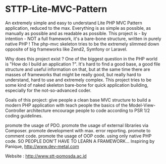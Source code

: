 STTP-Lite-MVC-Pattern
===========

An extremely simple and easy to understand Lite PHP MVC Pattern application, reduced to the max. Everything is as simple as possible, as manually as possible and as readable as possible. This project is - by intention - NOT a full framework, it's a bare-bone structure, written in purely native PHP ! The php-mvc skeleton tries to be the extremely slimmed down opposite of big frameworks like Zend2, Symfony or Laravel.

Why does this project exist ?
One of the biggest question in the PHP world is "How do I build an application ?". It's hard to find a good base, a good file structure and useful information on that, but at the same time there are masses of frameworks that might be really good, but really hard to understand, hard to use and extremely complex. This project tries to be some kind of naked skeleton bare-bone for quick application building, especially for the not-so-advanced coder.

Goals of this project:
give people a clean base MVC structure to build a modern PHP application with teach people the basics of the Model-View-Controller architecture encourage people to code according to PSR 1/2 coding guidelines.

promote the usage of PDO.
promote the usage of external libraries via Composer.
promote development with max. error reporting.
promote to comment code.
promote the usage of OOP code.
using only native PHP code.
SO PEOPLE DON'T HAVE TO LEARN A FRAMEWORK...
Inspiring by Panique, http://www.dev-metal.com

Website : http://www.stt-pomosda.ac.id

